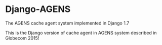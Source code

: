 # Django-AGENS
The AGENS cache agent system implemented in Django 1.7

This is the Django version of cache agent in AGENS system described in Globecom 2015!
